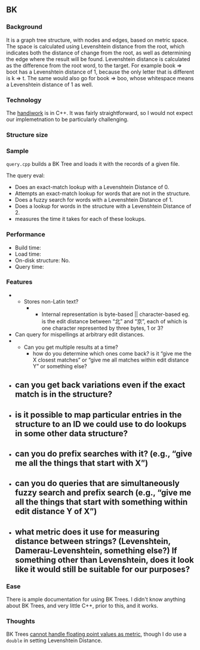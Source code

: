 ## BK
### Background
It is a graph tree structure, with nodes and edges, based on metric space. The space is calculated using Levenshtein distance from the root, which indicates both the distance of change from the root, as well as determining the edge where the result will be found. Levenshtein distance is calculated as the difference from the root word, to the target. For example book => boot has a Levenshtein distance of 1, because the only letter that is different is k => t. The same would also go for book => boo, whose whitespace means a Levenshtein distance of 1 as well.

### Technology
The [handiwork](https://gist.github.com/daniel-j-h/8418cd89789c3fe611a8362161d86a6a) is in C++. It was fairly straightforward, so I would not expect our implemetnation to be particularly challenging.

### Structure size

### Sample
`query.cpp` builds a BK Tree and loads it with the records of a given file.

The query eval:
- Does an exact-match lookup with a Levenshtein Distance of 0.
- Attempts an exact-match lookup for words that are not in the structure.
- Does a fuzzy search for words with a Levenshtein Distance of 1.
- Does a lookup for words in the structure with a Levenshtein Distance of 2.
- measures the time it takes for each of these lookups.

### Performance
- Build time:
- Load time:
- On-disk structure: No.
- Query time:

### Features
- - Stores non-Latin text?
    - - Internal representation is byte-based || character-based
        eg. is the edit distance between “北” and “京”, each of which is one character represented by three bytes, 1 or 3?
- Can query for mispellings at arbitrary edit distances.
- - Can you get multiple results at a time?
    - how do you determine which ones come back? is it “give me the X closest matches” or “give me all matches within edit distance Y” or something else?
- can you get back variations even if the exact match is in the structure?
    -
- is it possible to map particular entries in the structure to an ID we could use to do lookups in some other data structure?
    -
- can you do prefix searches with it? (e.g., “give me all the things that start with X”)
    -
- can you do queries that are simultaneously fuzzy search and prefix search (e.g., “give me all the things that start with something within edit distance Y of X”)
    -
- what metric does it use for measuring distance between strings? (Levenshtein, Damerau-Levenshtein, something else?) If something other than Levenshtein, does it look like it would still be suitable for our purposes?
    -

### Ease
There is ample documentation for using BK Trees. I didn't know anything about BK Trees, and very little C++, prior to this, and it works.

### Thoughts
BK Trees [cannot handle floating point values as metric](https://gist.github.com/eiiches/2016232#gistcomment-223344), though I do use a `double` in setting Levenshtein Distance.
